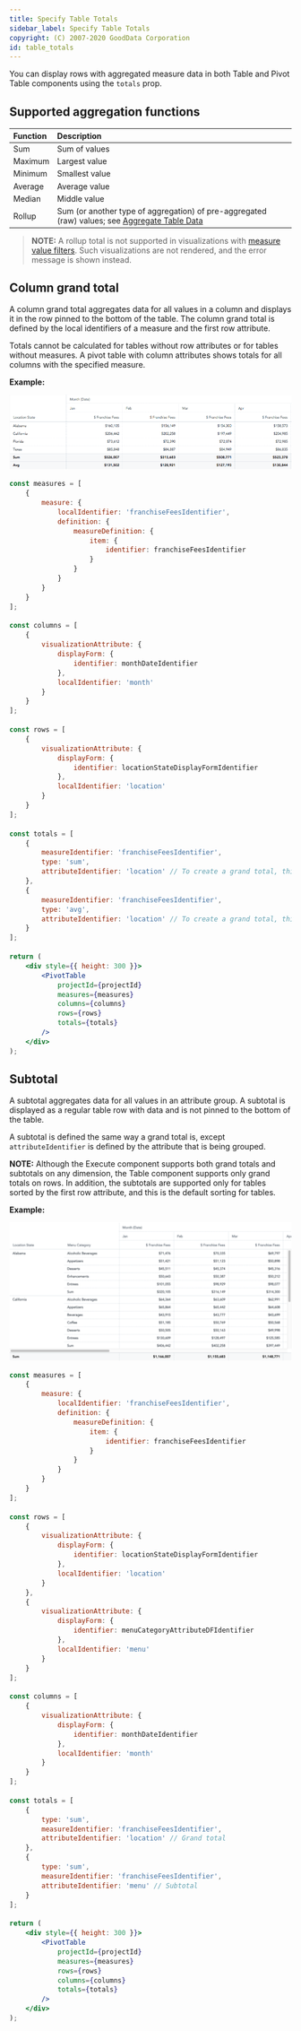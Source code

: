```yaml
---
title: Specify Table Totals
sidebar_label: Specify Table Totals
copyright: (C) 2007-2020 GoodData Corporation
id: table_totals
---
```


You can display rows with aggregated measure data in both Table and Pivot Table components using the `totals` prop.

## Supported aggregation functions

| Function | Description |
| :--- | :--- |
| Sum | Sum of values |
| Maximum | Largest value |
| Minimum | Smallest value |
| Average | Average value |
| Median | Middle value |
| Rollup | Sum (or another type of aggregation) of pre-aggregated (raw) values; see [Aggregate Table Data](https://help.gooddata.com/display/doc/Aggregate+Table+Data) |

> **NOTE:** A rollup total is not supported in visualizations with [measure value filters](filter_visual_components.md#filter-by-a-measure-value). Such visualizations are not rendered, and the error message is shown instead.

## Column grand total

A column grand total aggregates data for all values in a column and displays it in the row pinned to the bottom of the table. The column grand total is defined by the local identifiers of a measure and the first row attribute.

Totals cannot be calculated for tables without row attributes or for tables without measures. A pivot table with column attributes shows totals for all columns with the specified measure.

**Example:**

![Grand Totals for Columns](assets/pivot_table_totals.png)

```jsx
const measures = [
    {
        measure: {
            localIdentifier: 'franchiseFeesIdentifier',
            definition: {
                measureDefinition: {
                    item: {
                        identifier: franchiseFeesIdentifier
                    }
                }
            }
        }
    }
];

const columns = [
    {
        visualizationAttribute: {
            displayForm: {
                identifier: monthDateIdentifier
            },
            localIdentifier: 'month'
        }
    }
];

const rows = [
    {
        visualizationAttribute: {
            displayForm: {
                identifier: locationStateDisplayFormIdentifier
            },
            localIdentifier: 'location'
        }
    }
];

const totals = [
    {
        measureIdentifier: 'franchiseFeesIdentifier',
        type: 'sum',
        attributeIdentifier: 'location' // To create a grand total, this needs to be the localIdentifier of the FIRST row attribute.
    },
    {
        measureIdentifier: 'franchiseFeesIdentifier',
        type: 'avg',
        attributeIdentifier: 'location' // To create a grand total, this needs to be the localIdentifier of the FIRST row attribute.
    }
];

return (
    <div style={{ height: 300 }}>
        <PivotTable
            projectId={projectId}
            measures={measures}
            columns={columns}
            rows={rows}
            totals={totals}
        />
    </div>
);
```

## Subtotal

A subtotal aggregates data for all values in an attribute group. A subtotal is displayed as a regular table row with data and is not pinned to the bottom of the table.

A subtotal is defined the same way a grand total is, except `attributeIdentifier` is defined by the attribute that is being grouped.

**NOTE:** Although the Execute component supports both grand totals and subtotals on any dimension, the Table component supports only grand totals on rows. In addition, the subtotals are supported only for tables sorted by the first row attribute, and this is the default sorting for tables.

**Example:**

![Subtotals for Columns](assets/pivot_table_subtotals.png)

```jsx
const measures = [
    {
        measure: {
            localIdentifier: 'franchiseFeesIdentifier',
            definition: {
                measureDefinition: {
                    item: {
                        identifier: franchiseFeesIdentifier
                    }
                }
            }
        }
    }
];

const rows = [
    {
        visualizationAttribute: {
            displayForm: {
                identifier: locationStateDisplayFormIdentifier
            },
            localIdentifier: 'location'
        }
    },
    {
        visualizationAttribute: {
            displayForm: {
                identifier: menuCategoryAttributeDFIdentifier
            },
            localIdentifier: 'menu'
        }
    }
];

const columns = [
    {
        visualizationAttribute: {
            displayForm: {
                identifier: monthDateIdentifier
            },
            localIdentifier: 'month'
        }
    }
];

const totals = [
    {
        type: 'sum',
        measureIdentifier: 'franchiseFeesIdentifier',
        attributeIdentifier: 'location' // Grand total
    },
    {
        type: 'sum',
        measureIdentifier: 'franchiseFeesIdentifier',
        attributeIdentifier: 'menu' // Subtotal
    }
];

return (
    <div style={{ height: 300 }}>
        <PivotTable
            projectId={projectId}
            measures={measures}
            rows={rows}
            columns={columns}
            totals={totals}
        />
    </div>
);
```
